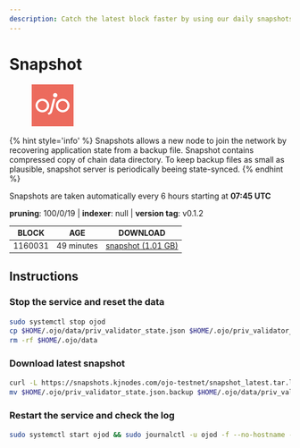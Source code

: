 ```yaml
---
description: Catch the latest block faster by using our daily snapshots.
---
```


# Snapshot

<figure><img src="https://raw.githubusercontent.com/kj89/cosmos-images/main/logos/ojo.png" alt=""><figcaption></figcaption></figure>

{% hint style='info' %}
Snapshots allows a new node to join the network by recovering application state from a backup file. 
Snapshot contains compressed copy of chain data directory. To keep backup files as small as plausible, 
snapshot server is periodically beeing state-synced.
{% endhint %}

Snapshots are taken automatically every 6 hours starting at **07:45 UTC**

**pruning**: 100/0/19 | **indexer**: null | **version tag**: v0.1.2

| BLOCK             | AGE             | DOWNLOAD                                                                                            |
| ----------------- | --------------- | --------------------------------------------------------------------------------------------------- |
| 1160031 | 49 minutes | [snapshot (1.01 GB)](https://snapshots.kjnodes.com/ojo-testnet/snapshot\_latest.tar.lz4) |

## Instructions

### Stop the service and reset the data

```bash
sudo systemctl stop ojod
cp $HOME/.ojo/data/priv_validator_state.json $HOME/.ojo/priv_validator_state.json.backup
rm -rf $HOME/.ojo/data
```

### Download latest snapshot

```bash
curl -L https://snapshots.kjnodes.com/ojo-testnet/snapshot_latest.tar.lz4 | tar -Ilz4 -xf - -C $HOME/.ojo
mv $HOME/.ojo/priv_validator_state.json.backup $HOME/.ojo/data/priv_validator_state.json
```

### Restart the service and check the log

```bash
sudo systemctl start ojod && sudo journalctl -u ojod -f --no-hostname -o cat
```

